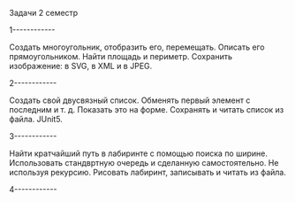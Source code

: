 Задачи 2 семестр

1------------

Создать многоугольник, отобразить его, перемещать. Описать его прямоугольником. Найти площадь и периметр. Сохранить изображение: в SVG, в XML и в JPEG.

2------------

Создать свой двусвязный список. Обменять первый элемент с последним и т. д. Показать это на форме. Сохранять и читать список из файла. JUnit5.

3------------

Найти кратчайший путь в лабиринте с помощью поиска по ширине. Использовать стандвртную очередь и сделанную самостоятельно. Не используя рекурсию. Рисовать лабиринт, записывать и читать из файла.

4------------


